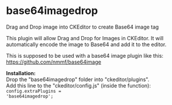 # base64imagedrop
Drag and Drop image into CKEditor to create Base64 image tag

This plugin will allow Drag and Drop for Images in CKEditor. It will automatically encode the image to Base64 and add it to the editor.

This is supposed to be used with a base64 image plugin like this: https://github.com/nmmf/base64image

<b>Installation:</b>
<br/>Drop the "base64imagedrop" folder into "ckeditor/plugins".
<br/>Add this line to the  "ckeditor/config.js" (inside the function):
<br/><code>config.extraPlugins = 'base64imagedrop';</code>

